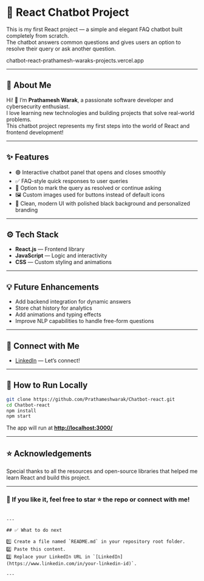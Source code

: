 
# 💬 React Chatbot Project

This is my first React project — a simple and elegant FAQ chatbot built completely from scratch.  
The chatbot answers common questions and gives users an option to resolve their query or ask another question.

chatbot-react-prathamesh-waraks-projects.vercel.app

---

## 🚀 **About Me**

Hi! 👋 I’m **Prathamesh Warak**, a passionate software developer and cybersecurity enthusiast.  
I love learning new technologies and building projects that solve real-world problems.  
This chatbot project represents my first steps into the world of React and frontend development!

---

## ✨ **Features**

- 🟢 Interactive chatbot panel that opens and closes smoothly
- ✅ FAQ-style quick responses to user queries
- 💬 Option to mark the query as resolved or continue asking
- 🖼️ Custom images used for buttons instead of default icons
- 🎨 Clean, modern UI with polished black background and personalized branding

---

## ⚙️ **Tech Stack**

- **React.js** — Frontend library
- **JavaScript** — Logic and interactivity
- **CSS** — Custom styling and animations

---

## 💡 **Future Enhancements**

- Add backend integration for dynamic answers
- Store chat history for analytics
- Add animations and typing effects
- Improve NLP capabilities to handle free-form questions

---

## 🔗 **Connect with Me**

- [LinkedIn](https://www.linkedin.com/in/prathamesh-warak) — Let’s connect!

---

## 🏃 **How to Run Locally**

```bash
git clone https://github.com/Prathameshwarak/Chatbot-react.git
cd Chatbot-react
npm install
npm start
````

The app will run at **[http://localhost:3000/](http://localhost:3000/)**

---

## ⭐ **Acknowledgements**

Special thanks to all the resources and open-source libraries that helped me learn React and build this project.

---

### 💬 If you like it, feel free to star ⭐ the repo or connect with me!

```

---

## ✅ What to do next

1️⃣ Create a file named `README.md` in your repository root folder.  
2️⃣ Paste this content.  
3️⃣ Replace your LinkedIn URL in `[LinkedIn](https://www.linkedin.com/in/your-linkedin-id)`.  

---
